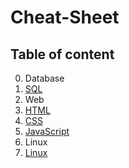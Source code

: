 # Cheat-Sheet

## Table of content
0. Database
  1. [SQL](SQL.md)
1. Web
  1. [HTML](html_for_dummies.md)
  2. [CSS](css_for_dummies.md)
  3. [JavaScript](java_script_for_dummies.md)
2. Linux
  1. [Linux](linux.md)
